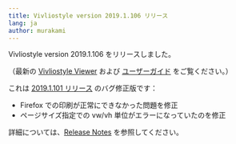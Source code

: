 ```yaml
---
title: Vivliostyle version 2019.1.106 リリース
lang: ja
author: murakami
---
```


Vivliostyle version 2019.1.106 をリリースしました。

（最新の [Vivliostyle Viewer](https://vivliostyle.org/viewer) および [ユーザーガイド](https://vivliostyle.org/ja/docs/) をご覧ください。）

これは [2019.1.101 リリース](https://vivliostyle.org/ja/blog/2019/02/27/vivliostyle-2019.1.101-released/) のバグ修正版です：

- Firefox での印刷が正常にできなかった問題を修正
- ページサイズ指定での vw/vh 単位がエラーになっていたのを修正

詳細については、[Release Notes](https://github.com/vivliostyle/vivliostyle/releases) を参照してください。
